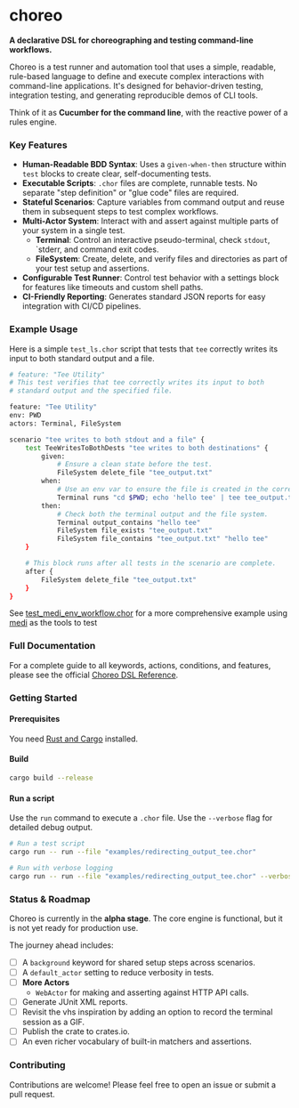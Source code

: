 # **choreo**

**A declarative DSL for choreographing and testing command-line workflows.**

Choreo is a test runner and automation tool that uses a simple, readable, rule-based language to define and execute
complex interactions with command-line applications. It's designed for behavior-driven testing, integration testing, and
generating reproducible demos of CLI tools.

Think of it as **Cucumber for the command line**, with the reactive power of a rules engine.

### **Key Features**

- **Human-Readable BDD Syntax**: Uses a `given-when-then` structure within `test` blocks to create clear,
  self-documenting
  tests.
- **Executable Scripts**: `.chor` files are complete, runnable tests. No separate "step definition" or "glue code" files
  are required.
- **Stateful Scenarios**: Capture variables from command output and reuse them in subsequent steps to test complex
  workflows.
- **Multi-Actor System**: Interact with and assert against multiple parts of your system in a single test.
    - **Terminal**: Control an interactive pseudo-terminal, check `stdout`, `stderr, and command exit codes.
    - **FileSystem**: Create, delete, and verify files and directories as part of your test setup and assertions.
- **Configurable Test Runner**: Control test behavior with a settings block for features like timeouts and custom shell
  paths.
- **CI-Friendly Reporting**: Generates standard JSON reports for easy integration with CI/CD pipelines.

### Example Usage

Here is a simple `test_ls.chor` script that tests that `tee` correctly writes its input to both standard output and a
file.

```bash
# feature: "Tee Utility"
# This test verifies that tee correctly writes its input to both
# standard output and the specified file.

feature: "Tee Utility"
env: PWD
actors: Terminal, FileSystem

scenario "tee writes to both stdout and a file" {
    test TeeWritesToBothDests "tee writes to both destinations" {
        given:
            # Ensure a clean state before the test.
            FileSystem delete_file "tee_output.txt"
        when:
            # Use an env var to ensure the file is created in the correct place.
            Terminal runs "cd $PWD; echo 'hello tee' | tee tee_output.txt"
        then:
            # Check both the terminal output and the file system.
            Terminal output_contains "hello tee"
            FileSystem file_exists "tee_output.txt"
            FileSystem file_contains "tee_output.txt" "hello tee"
    }

    # This block runs after all tests in the scenario are complete.
    after {
        FileSystem delete_file "tee_output.txt"
    }
}
```

See [test_medi_env_workflow.chor](examples/test_medi_env_workflow.chor) for a more comprehensive example
using [medi](https://github.com/cladam/medi) as the tools to test

### Full Documentation

For a complete guide to all keywords, actions, conditions, and features, please see the
official [Choreo DSL Reference](docs/REFERENCE.md).

### Getting Started

#### Prerequisites

You need [Rust and Cargo](https://www.rust-lang.org/tools/install) installed.

#### Build

```bash
cargo build --release
```

#### Run a script

Use the `run` command to execute a `.chor` file. Use the `--verbose` flag for detailed debug output.

```bash
# Run a test script
cargo run -- run --file "examples/redirecting_output_tee.chor"

# Run with verbose logging
cargo run -- run --file "examples/redirecting_output_tee.chor" --verbose
```

### Status & Roadmap

Choreo is currently in the **alpha stage**. The core engine is functional, but it is not yet ready for production use.

The journey ahead includes:

* [ ] A `background` keyword for shared setup steps across scenarios.
* [ ] A `default_actor` setting to reduce verbosity in tests.
* [ ] **More Actors**
    * `WebActor` for making and asserting against HTTP API calls.
* [ ] Generate JUnit XML reports.
* [ ] Revisit the vhs inspiration by adding an option to record the terminal session as a GIF.
* [ ] Publish the crate to crates.io.
* [ ] An even richer vocabulary of built-in matchers and assertions.

### **Contributing**

Contributions are welcome! Please feel free to open an issue or submit a pull request.

